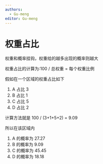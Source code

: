 ```yaml
---
authors:
  - Gu-meng
editor: Gu-meng
---
```

# 权重占比
权重和概率挂钩，权重给的越多出现的概率则越大

权重占比的计算为:100 / 总权重 = 每个权重比例 

假如在一个区域的权重占比如下
1. A 占比 3
2. B 占比 1
3. C 占比 5
4. D 占比 2

计算方法就是 100 / (3+1+5+2) = 9.09

所以在该区域内
1. A 的概率为 27.27
2. B 的概率为 9.09
3. C 的概率为 45.45
4. D 的概率为 18.18
